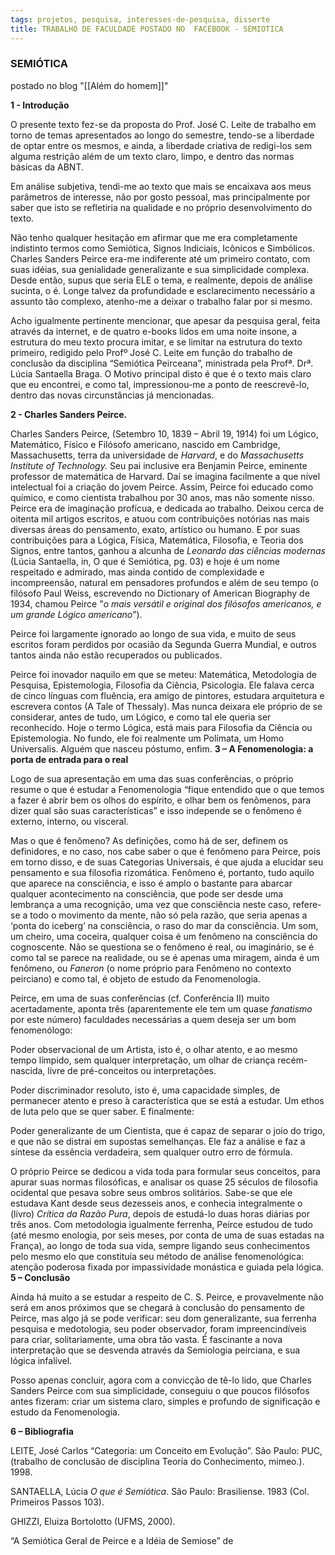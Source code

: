 ```yaml
---
tags: projetos, pesquisa, interesses-de-pesquisa, disserte
title: TRABALHO DE FACULDADE POSTADO NO  FACEBOOK - SEMIOTICA
---
```

### SEMIÓTICA
postado no blog "[[Além do homem]]"

**1 - Introdução**

O presente texto fez-se da proposta do Prof. José C. Leite de trabalho em torno de temas apresentados ao longo do semestre, tendo-se a liberdade de optar entre os mesmos, e ainda, a liberdade criativa de redigi-los sem alguma restrição além de um texto claro, limpo, e dentro das normas básicas da ABNT.

Em análise subjetiva, tendi-me ao texto que mais se encaixava aos meus parâmetros de interesse, não por gosto pessoal, mas principalmente por saber que isto se refletiria na qualidade e no próprio desenvolvimento do texto.

Não tenho qualquer hesitação em afirmar que me era completamente indistinto termos como Semiótica, Signos Indiciais, Icônicos e Simbólicos. Charles Sanders Peirce era-me indiferente até um primeiro contato, com suas idéias, sua genialidade generalizante e sua simplicidade complexa. Desde então, supus que seria ELE o tema, e realmente, depois de análise sucinta, o é. Longe talvez da profundidade e esclarecimento necessário a assunto tão complexo, atenho-me a deixar o trabalho falar por si mesmo.

Acho igualmente pertinente mencionar, que apesar da pesquisa geral, feita através da internet, e de quatro e-books lidos em uma noite insone, a estrutura do meu texto procura imitar, e se limitar na estrutura do texto primeiro, redigido pelo Profº José C. Leite em função do trabalho de conclusão da disciplina “Semiótica Peirceana”, ministrada pela Profª. Drª. Lúcia Santaella Braga. O Motivo principal disto é que é o texto mais claro que eu encontrei, e como tal, impressionou-me a ponto de reescrevê-lo, dentro das novas circunstâncias já mencionadas.

**2 - Charles Sanders Peirce.**

Charles Sanders Peirce, (Setembro 10, 1839 – Abril 19, 1914) foi um Lógico, Matemático, Físico e Filósofo americano, nascido em Cambridge, Massachusetts, terra da universidade de _Harvard_, e do _Massachusetts Institute of Technology._ Seu pai inclusive era Benjamin Peirce, eminente professor de matemática de Harvard. Daí se imagina facilmente a que nível intelectual foi a criação do jovem Peirce. Assim, Peirce foi educado como químico, e como cientista trabalhou por 30 anos, mas não somente nisso. Peirce era de imaginação profícua, e dedicada ao trabalho. Deixou cerca de oitenta mil artigos escritos, e atuou com contribuições notórias nas mais diversas áreas do pensamento, exato, artístico ou humano. E por suas contribuições para a Lógica, Física, Matemática, Filosofia, e Teoria dos Signos, entre tantos, ganhou a alcunha de _Leonardo das ciências modernas_ (Lúcia Santaella, in, O que é Semiótica, pg. 03) e hoje é um nome respeitado e admirado, mas ainda contido de complexidade e incompreensão, natural em pensadores profundos e além de seu tempo (o filósofo Paul Weiss, escrevendo no Dictionary of American Biography de 1934, chamou Peirce "_o mais versátil e original dos filósofos americanos, e um grande Lógico americano_”).

Peirce foi largamente ignorado ao longo de sua vida, e muito de seus escritos foram perdidos por ocasião da Segunda Guerra Mundial, e outros tantos ainda não estão recuperados ou publicados.

Peirce foi inovador naquilo em que se meteu: Matemática, Metodologia de Pesquisa, Epistemologia, Filosofia da Ciência, Psicologia. Ele falava cerca de cinco línguas com fluência, era amigo de pintores, estudara arquitetura e escrevera contos (A Tale of Thessaly). Mas nunca deixara ele próprio de se considerar, antes de tudo, um Lógico, e como tal ele queria ser reconhecido. Hoje o termo Lógica, está mais para Filosofia da Ciência ou Epistemologia. No fundo, ele foi realmente um Polímata, um Homo Universalis. Alguém que nasceu póstumo, enfim. **3 – A Fenomenologia: a porta de entrada para o real**

Logo de sua apresentação em uma das suas conferências, o próprio resume o que é estudar a Fenomenologia “fique entendido que o que temos a fazer é abrir bem os olhos do espírito, e olhar bem os fenômenos, para dizer qual são suas características” e isso independe se o fenômeno é externo, interno, ou visceral.

Mas o que é fenômeno? As definições, como há de ser, definem os definidores, e no caso, nos cabe saber o que é fenômeno para Peirce, pois em torno disso, e de suas Categorias Universais, é que ajuda a elucidar seu pensamento e sua filosofia rizomática. Fenômeno é, portanto, tudo aquilo que aparece na consciência, e isso é amplo o bastante para abarcar qualquer acontecimento na consciência, que pode ser desde uma lembrança a uma recognição, uma vez que consciência neste caso, refere-se a todo o movimento da mente, não só pela razão, que seria apenas a ‘ponta do iceberg’ na consciência, o raso do mar da consciência. Um som, um cheiro, uma coceira, qualquer coisa é um fenômeno na consciência do cognoscente. Não se questiona se o fenômeno é real, ou imaginário, se é como tal se parece na realidade, ou se é apenas uma miragem, ainda é um fenômeno, ou _Faneron_ (o nome próprio para Fenômeno no contexto peirciano) e como tal, é objeto de estudo da Fenomenologia.

Peirce, em uma de suas conferências (cf. Conferência II) muito acertadamente, aponta três (aparentemente ele tem um quase _fanatismo_ por este número) faculdades necessárias a quem deseja ser um bom fenomenólogo:

Poder observacional de um Artista, isto é, o olhar atento, e ao mesmo tempo límpido, sem qualquer interpretação, um olhar de criança recém-nascida, livre de pré-conceitos ou interpretações.

Poder discriminador resoluto, isto é, uma capacidade simples, de permanecer atento e preso à característica que se está a estudar. Um ethos de luta pelo que se quer saber. E finalmente:

Poder generalizante de um Cientista, que é capaz de separar o joio do trigo, e que não se distrai em supostas semelhanças. Ele faz a análise e faz a síntese da essência verdadeira, sem qualquer outro erro de fórmula.

O próprio Peirce se dedicou a vida toda para formular seus conceitos, para apurar suas normas filosóficas, e analisar os quase 25 séculos de filosofia ocidental que pesava sobre seus ombros solitários. Sabe-se que ele estudava Kant desde seus dezesseis anos, e conhecia integralmente o (livro) _Crítica da Razão Pura_, depois de estudá-lo duas horas diárias por três anos. Com metodologia igualmente ferrenha, Peirce estudou de tudo (até mesmo enologia, por seis meses, por conta de uma de suas estadas na França), ao longo de toda sua vida, sempre ligando seus conhecimentos pelo mesmo elo que constituía seu método de análise fenomenológica: atenção poderosa fixada por impassividade monástica e guiada pela lógica. **5 – Conclusão**

Ainda há muito a se estudar a respeito de C. S. Peirce, e provavelmente não será em anos próximos que se chegará à conclusão do pensamento de Peirce, mas algo já se pode verificar: seu dom generalizante, sua ferrenha pesquisa e medotologia, seu poder observador, foram impreencindíveis para criar, solitariamente, uma obra tão vasta. É fascinante a nova interpretação que se desvenda através da Semiologia peirciana, e sua lógica infalível.

Posso apenas concluir, agora com a convicção de tê-lo lido, que Charles Sanders Peirce com sua simplicidade, conseguiu o que poucos filósofos antes fizeram: criar um sistema claro, simples e profundo de significação e estudo da Fenomenologia.

**6 – Bibliografia**

LEITE, José Carlos “Categoria: um Conceito em Evolução”. São Paulo: PUC, (trabalho de conclusão de disciplina Teoria do Conhecimento, mimeo.). 1998.

SANTAELLA, Lúcia _O que é Semiótica_. São Paulo: Brasiliense. 1983 (Col. Primeiros Passos 103).

GHIZZI, Eluiza Bortolotto (UFMS, 2000).

“A Semiótica Geral de Peirce e a Idéia de Semiose” de
